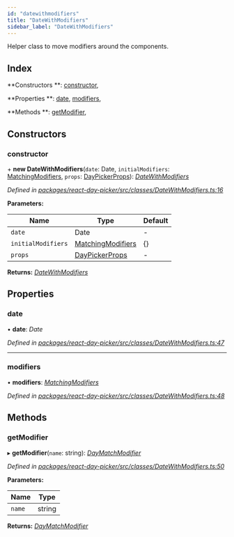 ```yaml
---
id: "datewithmodifiers"
title: "DateWithModifiers"
sidebar_label: "DateWithModifiers"
---
```


Helper class to move modifiers around the components.

## Index

**Constructors **: [constructor](datewithmodifiers.md#constructor), 

**Properties **: [date](datewithmodifiers.md#date), [modifiers](datewithmodifiers.md#modifiers), 

**Methods **: [getModifier](datewithmodifiers.md#getmodifier), 

## Constructors

###  constructor

\+ **new DateWithModifiers**(`date`: Date, `initialModifiers`: [MatchingModifiers](../index.md#matchingmodifiers), `props`: [DayPickerProps](../interfaces/daypickerprops.md)): *[DateWithModifiers](datewithmodifiers.md)*

*Defined in [packages/react-day-picker/src/classes/DateWithModifiers.ts:16](https://github.com/gpbl/react-day-picker/blob/a13347e4/packages/react-day-picker/src/classes/DateWithModifiers.ts#L16)*

**Parameters:**

Name | Type | Default |
------ | ------ | ------ |
`date` | Date | - |
`initialModifiers` | [MatchingModifiers](../index.md#matchingmodifiers) | {} |
`props` | [DayPickerProps](../interfaces/daypickerprops.md) | - |

**Returns:** *[DateWithModifiers](datewithmodifiers.md)*

## Properties

###  date

• **date**: *Date*

*Defined in [packages/react-day-picker/src/classes/DateWithModifiers.ts:47](https://github.com/gpbl/react-day-picker/blob/a13347e4/packages/react-day-picker/src/classes/DateWithModifiers.ts#L47)*

___

###  modifiers

• **modifiers**: *[MatchingModifiers](../index.md#matchingmodifiers)*

*Defined in [packages/react-day-picker/src/classes/DateWithModifiers.ts:48](https://github.com/gpbl/react-day-picker/blob/a13347e4/packages/react-day-picker/src/classes/DateWithModifiers.ts#L48)*

## Methods

###  getModifier

▸ **getModifier**(`name`: string): *[DayMatchModifier](../index.md#daymatchmodifier)*

*Defined in [packages/react-day-picker/src/classes/DateWithModifiers.ts:50](https://github.com/gpbl/react-day-picker/blob/a13347e4/packages/react-day-picker/src/classes/DateWithModifiers.ts#L50)*

**Parameters:**

Name | Type |
------ | ------ |
`name` | string |

**Returns:** *[DayMatchModifier](../index.md#daymatchmodifier)*

